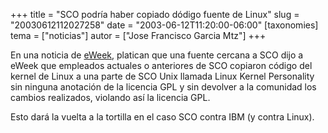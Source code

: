 +++
title = "SCO podría haber copiado dódigo fuente de Linux"
slug = "20030612112027258"
date = "2003-06-12T11:20:00-06:00"
[taxonomies]
tema = ["noticias"]
autor = ["Jose Francisco Garcia Mtz"]
+++

En una noticia de
[eWeek](http://www.eweek.com/article2/0,3959,1123172,00.asp), platican
que una fuente cercana a SCO dijo a eWeek que empleados actuales o
anteriores de SCO copiaron código del kernel de Linux a una parte de SCO
Unix llamada Linux Kernel Personality sin ninguna anotación de la
licencia GPL y sin devolver a la comunidad los cambios realizados,
violando así la licencia GPL.

Esto dará la vuelta a la tortilla en el caso SCO contra IBM (y contra
Linux).

